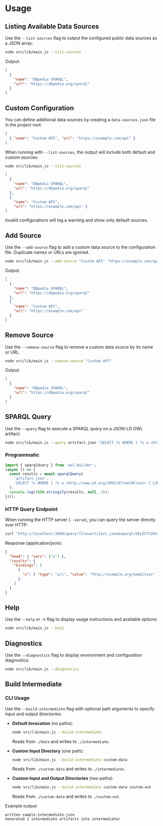 # Usage

## Listing Available Data Sources

Use the `--list-sources` flag to output the configured public data sources as a JSON array:

```bash
node src/lib/main.js --list-sources
```

Output:

```json
[
  {
    "name": "DBpedia SPARQL",
    "url": "https://dbpedia.org/sparql"
  }
]
```

## Custom Configuration

You can define additional data sources by creating a `data-sources.json` file in the project root:

```json
[
  { "name": "Custom API", "url": "https://example.com/api" }
]
```

When running with `--list-sources`, the output will include both default and custom sources:

```bash
node src/lib/main.js --list-sources
```

```json
[
  {
    "name": "DBpedia SPARQL",
    "url": "https://dbpedia.org/sparql"
  },
  {
    "name": "Custom API",
    "url": "https://example.com/api" }
]
```

Invalid configurations will log a warning and show only default sources.

## Add Source

Use the `--add-source` flag to add a custom data source to the configuration file. Duplicate names or URLs are ignored.

```bash
node src/lib/main.js --add-source "Custom API" "https://example.com/api"
```

Output:

```json
[
  {
    "name": "DBpedia SPARQL",
    "url": "https://dbpedia.org/sparql"
  },
  {
    "name": "Custom API",
    "url": "https://example.com/api"
  }
]
```

## Remove Source

Use the `--remove-source` flag to remove a custom data source by its name or URL.

```bash
node src/lib/main.js --remove-source "Custom API"
```

Output:

```json
[
  {
    "name": "DBpedia SPARQL",
    "url": "https://dbpedia.org/sparql"
  }
]
```

## SPARQL Query

Use the `--query` flag to execute a SPARQL query on a JSON-LD OWL artifact:

```bash
node src/lib/main.js --query artifact.json "SELECT ?s WHERE { ?s a <http://www.w3.org/2002/07/owl#Class> } LIMIT 5"
```

### Programmatic

```js
import { sparqlQuery } from 'owl-builder';
(async () => {
  const results = await sparqlQuery(
    'artifact.json',
    'SELECT ?s WHERE { ?s a <http://www.w3.org/2002/07/owl#Class> } LIMIT 5'
  );
  console.log(JSON.stringify(results, null, 2));
})();
```

### HTTP Query Endpoint

When running the HTTP server (`--serve`), you can query the server directly over HTTP:

```bash
curl "http://localhost:3000/query?file=artifact.json&sparql=SELECT%20%3Fs%20WHERE%20%7B%20%3Fs%20a%20%3Chttp://www.w3.org/2002/07/owl%23Class%3E%20%7D%20LIMIT%201"
```

Response (application/json):

```json
{
  "head": { "vars": ["s"] },
  "results": {
    "bindings": [
      {
        "s": { "type": "uri", "value": "http://example.org/SomeClass" }
      }
    ]
  }
}
```

## Help

Use the `--help` or `-h` flag to display usage instructions and available options:

```bash
node src/lib/main.js --help
```

## Diagnostics

Use the `--diagnostics` flag to display environment and configuration diagnostics:

```bash
node src/lib/main.js --diagnostics
```

## Build Intermediate

### CLI Usage

Use the `--build-intermediate` flag with optional path arguments to specify input and output directories:

- **Default Invocation** (no paths):
  ```bash
  node src/lib/main.js --build-intermediate
  ```
  Reads from `./data` and writes to `./intermediate`.

- **Custom Input Directory** (one path):
  ```bash
  node src/lib/main.js --build-intermediate custom-data
  ```
  Reads from `./custom-data` and writes to `./intermediate`.

- **Custom Input and Output Directories** (two paths):
  ```bash
  node src/lib/main.js --build-intermediate custom-data custom-out
  ```
  Reads from `./custom-data` and writes to `./custom-out`.

Example output:

```text
written sample-intermediate.json
Generated 1 intermediate artifacts into intermediate/
```